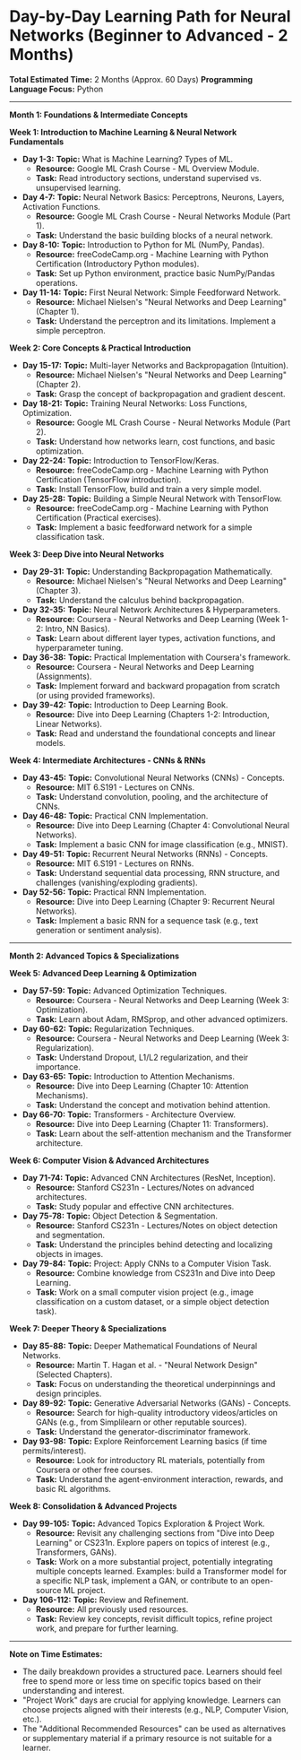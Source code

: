 # Day-by-Day Learning Path for Neural Networks (Beginner to Advanced - 2 Months)

**Total Estimated Time:** 2 Months (Approx. 60 Days)
**Programming Language Focus:** Python

---

**Month 1: Foundations & Intermediate Concepts**

**Week 1: Introduction to Machine Learning & Neural Network Fundamentals**
*   **Day 1-3:** **Topic:** What is Machine Learning? Types of ML.
    *   **Resource:** Google ML Crash Course - ML Overview Module.
    *   **Task:** Read introductory sections, understand supervised vs. unsupervised learning.
*   **Day 4-7:** **Topic:** Neural Network Basics: Perceptrons, Neurons, Layers, Activation Functions.
    *   **Resource:** Google ML Crash Course - Neural Networks Module (Part 1).
    *   **Task:** Understand the basic building blocks of a neural network.
*   **Day 8-10:** **Topic:** Introduction to Python for ML (NumPy, Pandas).
    *   **Resource:** freeCodeCamp.org - Machine Learning with Python Certification (Introductory Python modules).
    *   **Task:** Set up Python environment, practice basic NumPy/Pandas operations.
*   **Day 11-14:** **Topic:** First Neural Network: Simple Feedforward Network.
    *   **Resource:** Michael Nielsen's "Neural Networks and Deep Learning" (Chapter 1).
    *   **Task:** Understand the perceptron and its limitations. Implement a simple perceptron.

**Week 2: Core Concepts & Practical Introduction**
*   **Day 15-17:** **Topic:** Multi-layer Networks and Backpropagation (Intuition).
    *   **Resource:** Michael Nielsen's "Neural Networks and Deep Learning" (Chapter 2).
    *   **Task:** Grasp the concept of backpropagation and gradient descent.
*   **Day 18-21:** **Topic:** Training Neural Networks: Loss Functions, Optimization.
    *   **Resource:** Google ML Crash Course - Neural Networks Module (Part 2).
    *   **Task:** Understand how networks learn, cost functions, and basic optimization.
*   **Day 22-24:** **Topic:** Introduction to TensorFlow/Keras.
    *   **Resource:** freeCodeCamp.org - Machine Learning with Python Certification (TensorFlow introduction).
    *   **Task:** Install TensorFlow, build and train a very simple model.
*   **Day 25-28:** **Topic:** Building a Simple Neural Network with TensorFlow.
    *   **Resource:** freeCodeCamp.org - Machine Learning with Python Certification (Practical exercises).
    *   **Task:** Implement a basic feedforward network for a simple classification task.

**Week 3: Deep Dive into Neural Networks**
*   **Day 29-31:** **Topic:** Understanding Backpropagation Mathematically.
    *   **Resource:** Michael Nielsen's "Neural Networks and Deep Learning" (Chapter 3).
    *   **Task:** Understand the calculus behind backpropagation.
*   **Day 32-35:** **Topic:** Neural Network Architectures & Hyperparameters.
    *   **Resource:** Coursera - Neural Networks and Deep Learning (Week 1-2: Intro, NN Basics).
    *   **Task:** Learn about different layer types, activation functions, and hyperparameter tuning.
*   **Day 36-38:** **Topic:** Practical Implementation with Coursera's framework.
    *   **Resource:** Coursera - Neural Networks and Deep Learning (Assignments).
    *   **Task:** Implement forward and backward propagation from scratch (or using provided frameworks).
*   **Day 39-42:** **Topic:** Introduction to Deep Learning Book.
    *   **Resource:** Dive into Deep Learning (Chapters 1-2: Introduction, Linear Networks).
    *   **Task:** Read and understand the foundational concepts and linear models.

**Week 4: Intermediate Architectures - CNNs & RNNs**
*   **Day 43-45:** **Topic:** Convolutional Neural Networks (CNNs) - Concepts.
    *   **Resource:** MIT 6.S191 - Lectures on CNNs.
    *   **Task:** Understand convolution, pooling, and the architecture of CNNs.
*   **Day 46-48:** **Topic:** Practical CNN Implementation.
    *   **Resource:** Dive into Deep Learning (Chapter 4: Convolutional Neural Networks).
    *   **Task:** Implement a basic CNN for image classification (e.g., MNIST).
*   **Day 49-51:** **Topic:** Recurrent Neural Networks (RNNs) - Concepts.
    *   **Resource:** MIT 6.S191 - Lectures on RNNs.
    *   **Task:** Understand sequential data processing, RNN structure, and challenges (vanishing/exploding gradients).
*   **Day 52-56:** **Topic:** Practical RNN Implementation.
    *   **Resource:** Dive into Deep Learning (Chapter 9: Recurrent Neural Networks).
    *   **Task:** Implement a basic RNN for a sequence task (e.g., text generation or sentiment analysis).

---

**Month 2: Advanced Topics & Specializations**

**Week 5: Advanced Deep Learning & Optimization**
*   **Day 57-59:** **Topic:** Advanced Optimization Techniques.
    *   **Resource:** Coursera - Neural Networks and Deep Learning (Week 3: Optimization).
    *   **Task:** Learn about Adam, RMSprop, and other advanced optimizers.
*   **Day 60-62:** **Topic:** Regularization Techniques.
    *   **Resource:** Coursera - Neural Networks and Deep Learning (Week 3: Regularization).
    *   **Task:** Understand Dropout, L1/L2 regularization, and their importance.
*   **Day 63-65:** **Topic:** Introduction to Attention Mechanisms.
    *   **Resource:** Dive into Deep Learning (Chapter 10: Attention Mechanisms).
    *   **Task:** Understand the concept and motivation behind attention.
*   **Day 66-70:** **Topic:** Transformers - Architecture Overview.
    *   **Resource:** Dive into Deep Learning (Chapter 11: Transformers).
    *   **Task:** Learn about the self-attention mechanism and the Transformer architecture.

**Week 6: Computer Vision & Advanced Architectures**
*   **Day 71-74:** **Topic:** Advanced CNN Architectures (ResNet, Inception).
    *   **Resource:** Stanford CS231n - Lectures/Notes on advanced architectures.
    *   **Task:** Study popular and effective CNN architectures.
*   **Day 75-78:** **Topic:** Object Detection & Segmentation.
    *   **Resource:** Stanford CS231n - Lectures/Notes on object detection and segmentation.
    *   **Task:** Understand the principles behind detecting and localizing objects in images.
*   **Day 79-84:** **Topic:** Project: Apply CNNs to a Computer Vision Task.
    *   **Resource:** Combine knowledge from CS231n and Dive into Deep Learning.
    *   **Task:** Work on a small computer vision project (e.g., image classification on a custom dataset, or a simple object detection task).

**Week 7: Deeper Theory & Specializations**
*   **Day 85-88:** **Topic:** Deeper Mathematical Foundations of Neural Networks.
    *   **Resource:** Martin T. Hagan et al. - "Neural Network Design" (Selected Chapters).
    *   **Task:** Focus on understanding the theoretical underpinnings and design principles.
*   **Day 89-92:** **Topic:** Generative Adversarial Networks (GANs) - Concepts.
    *   **Resource:** Search for high-quality introductory videos/articles on GANs (e.g., from Simplilearn or other reputable sources).
    *   **Task:** Understand the generator-discriminator framework.
*   **Day 93-98:** **Topic:** Explore Reinforcement Learning basics (if time permits/interest).
    *   **Resource:** Look for introductory RL materials, potentially from Coursera or other free courses.
    *   **Task:** Understand the agent-environment interaction, rewards, and basic RL algorithms.

**Week 8: Consolidation & Advanced Projects**
*   **Day 99-105:** **Topic:** Advanced Topics Exploration & Project Work.
    *   **Resource:** Revisit any challenging sections from "Dive into Deep Learning" or CS231n. Explore papers on topics of interest (e.g., Transformers, GANs).
    *   **Task:** Work on a more substantial project, potentially integrating multiple concepts learned. Examples: build a Transformer model for a specific NLP task, implement a GAN, or contribute to an open-source ML project.
*   **Day 106-112:** **Topic:** Review and Refinement.
    *   **Resource:** All previously used resources.
    *   **Task:** Review key concepts, revisit difficult topics, refine project work, and prepare for further learning.

---

**Note on Time Estimates:**
*   The daily breakdown provides a structured pace. Learners should feel free to spend more or less time on specific topics based on their understanding and interest.
*   "Project Work" days are crucial for applying knowledge. Learners can choose projects aligned with their interests (e.g., NLP, Computer Vision, etc.).
*   The "Additional Recommended Resources" can be used as alternatives or supplementary material if a primary resource is not suitable for a learner.